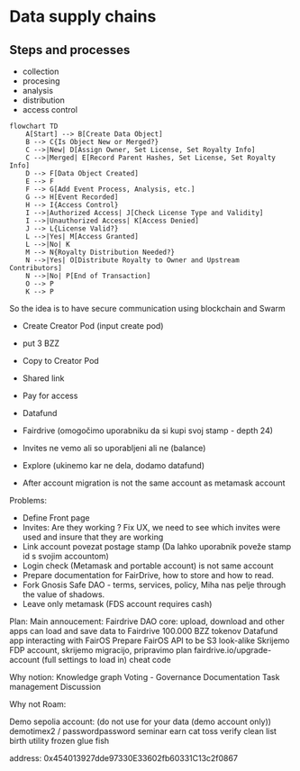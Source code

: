 # Data supply chains 

## Steps and processes
- collection
- procesing 
- analysis
- distribution 
- access control

```mermaid
flowchart TD
    A[Start] --> B[Create Data Object]
    B --> C{Is Object New or Merged?}
    C -->|New| D[Assign Owner, Set License, Set Royalty Info]
    C -->|Merged| E[Record Parent Hashes, Set License, Set Royalty Info]
    D --> F[Data Object Created]
    E --> F
    F --> G[Add Event Process, Analysis, etc.]
    G --> H[Event Recorded]
    H --> I{Access Control}
    I -->|Authorized Access| J[Check License Type and Validity]
    I -->|Unauthorized Access| K[Access Denied]
    J --> L{License Valid?}
    L -->|Yes| M[Access Granted]
    L -->|No| K
    M --> N{Royalty Distribution Needed?}
    N -->|Yes| O[Distribute Royalty to Owner and Upstream Contributors]
    N -->|No| P[End of Transaction]
    O --> P
    K --> P
```













So the idea is to have secure communication using blockchain and Swarm

- Create Creator Pod (input create pod)
- put 3 BZZ 
- Copy to Creator Pod 
- Shared link
- Pay for access

- Datafund
- Fairdrive (omogočimo uporabniku da si kupi svoj stamp - depth 24)
- Invites ne vemo ali so uporabljeni ali ne (balance)
- Explore (ukinemo kar ne dela, dodamo datafund) 
- After account migration is not the same account as metamask account 

Problems: 
- Define Front page 
- Invites: Are they working ? Fix UX, we need to see which invites were used and insure that they are working
- Link account povezat postage stamp (Da lahko uporabnik poveže stamp id s svojim accountom)
- Login check (Metamask and portable account) is not same account 
- Prepare documentation for FairDrive, how to store and how to read.  
- Fork Gnosis Safe DAO - terms, services, policy, Miha nas pelje through the value of shadows. 
- Leave only metamask (FDS account requires cash)

Plan:
 Main annoucement: Fairdrive DAO
      core: upload, download and other apps can load and save data to Fairdrive
            100.000 BZZ tokenov
 Datafund app interacting with FairOS 
 Prepare FairOS API to be S3 look-alike 
 Skrijemo FDP account, skrijemo migracijo, pripravimo plan
 fairdrive.io/upgrade-account (full settings to load in) cheat code 

Why notion: 
 Knowledge graph 
 Voting - Governance 
 Documentation
 Task management 
 Discussion 

Why not Roam:

Demo sepolia account: (do not use for your data (demo account only))
demotimex2 / passwordpassword
seminar
earn
cat
toss
verify
clean
list
birth
utility
frozen
glue
fish

address: 0x454013927dde97330E33602fb60331C13c2f0867
